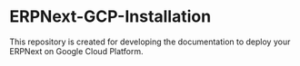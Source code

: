 # ERPNext-GCP-Installation
This repository is created for developing the documentation to deploy your ERPNext on Google Cloud Platform.
